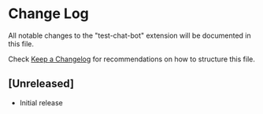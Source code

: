 # Change Log

All notable changes to the "test-chat-bot" extension will be documented in this file.

Check [Keep a Changelog](http://keepachangelog.com/) for recommendations on how to structure this file.

## [Unreleased]

- Initial release